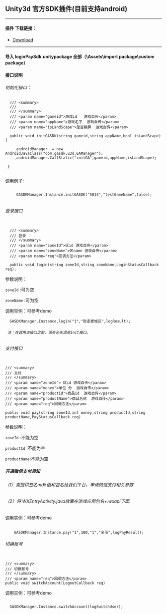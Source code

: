 ## Unity3d 官方SDK插件(目前支持android)


---------------------------------------------------------

#### 插件 下载链接：

- [Download  ](http://222.73.243.55:3000/downloadsdk/ztpromotecode_v1.0.zip)

------------------------------------------------------------------
####  导入 loginPaySdk.unitypackage 全部（\Assets\import package\custom package）

####  接口说明

###### 初始化接口：  

```
  /// <summary>
  ///
  /// </summary>
  /// <param name="gameid">游戏id   游戏自传</param>
  /// <param name="appName">游戏名字  游戏自传</param>
  /// <param name="isLandScape">是否横屏  游戏自传</param>

  public void initGASDK(string gameid,string appName,bool isLandScape){
  
  	_androidManager  = new AndroidJavaClass("com.gasdk.u3d.GAManager");
  	_androidManager.CallStatic("initGA",gameid,appName,isLandScape);
 
 }
 
```
调用例子:

```

     GASDKManager.Instance.initGASDK("5014","testGameName",false);
     
```

###### 登录接口

```

  /// <summary>
  /// 登录
  /// </summary>
  /// <param name="zoneId">区id 游戏自传</param>
  /// <param name="zoneName">区name 游戏自传</param>
  /// <param name="req">回调方法</param>

  public void login(string zoneId,string zoneName,LoginStatusCallback req);

```    
参数说明：  

`zoneId` :可为空

`zoneName` :可为空

调用举例：可参考demo
```
  GASDKManager.Instance.login("1","败走麦城区",logResult);

```

###### ` 注：在调用该接口之前，请务必先调用init接口。`

###### 支付接口

```

/// <summary>
/// 支付
/// </summary>
/// <param name="zoneId"> 区id 游戏自传</param>
/// <param name="money">单位 分  游戏自传</param>
/// <param name="productId">商品id  游戏自传</param>
/// <param name="productName">商品名称  游戏自传</param>
/// <param name="req">回调方法</param>

public void pay(string zoneId,int money,string productId,string productName,PayStatusCallback req)

```

参数说明：  

`zoneId` :不能为空

`productId` :不能为空

`productName`:不能为空

##### 开通微信支付须知

###### （1）需提供签名md5值和包名给我们平台，申请微信支付相关参数
###### （2）将 WXEntryActivity.java放置在游戏应用包名+.wxapi下面.

调用实例：可参考demo

```

    GASDKManager.Instance.pay("1",100,"1","金币",logPayResult);
```
###### 切换账号

```

/// <summary>
/// 切换账号
/// </summary>
/// <param name="req">回调方法</param>
public void switchAccount(LogoutCallback req)

```

调用实例：可参考demo

```

  GASDKManager.Instance.switchAccount(logSwitchUser);
```
